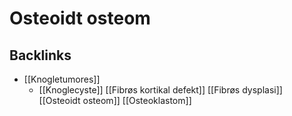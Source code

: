 # Osteoidt osteom

## Backlinks
* [[Knogletumores]]
	* [[Knoglecyste]]
[[Fibrøs kortikal defekt]]
[[Fibrøs dysplasi]]
[[Osteoidt osteom]]
[[Osteoklastom]]

<!-- {BearID:89AA3651-303C-4BFD-9332-57C0C1681E6A-24378-0000ED7921028730} -->
